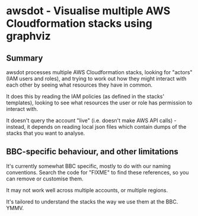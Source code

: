awsdot - Visualise multiple AWS Cloudformation stacks using graphviz
====================================================================

Summary
-------

awsdot processes multiple AWS Cloudformation stacks, looking for "actors" (IAM
users and roles), and trying to work out how they might interact with each
other by seeing what resources they have in common.

It does this by reading the IAM policies (as defined in the stacks'
templates), looking to see what resources the user or role has permission to
interact with.

It doesn't query the account "live" (i.e. doesn't make AWS API calls) -
instead, it depends on reading local json files which contain dumps of the
stacks that you want to analyse.

BBC-specific behaviour, and other limitations
---------------------------------------------

It's currently somewhat BBC specific, mostly to do with our naming
conventions.  Search the code for "FIXME" to find these references, so you can
remove or customise them.

It may not work well across multiple accounts, or multiple regions.

It's tailored to understand the stacks the way we use them at the BBC.  YMMV.

